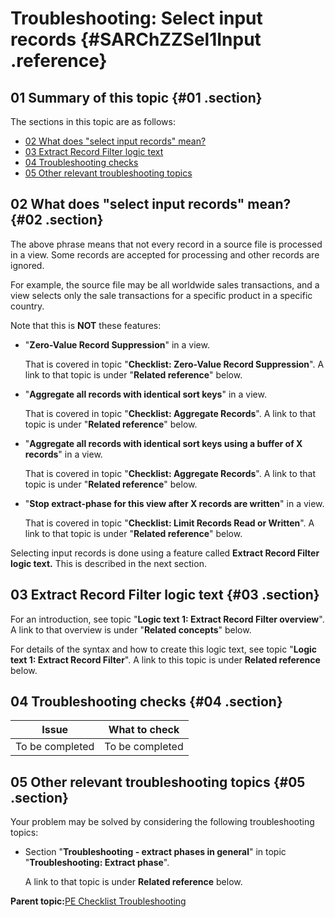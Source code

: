 # Troubleshooting: Select input records {#SARChZZSel1Input .reference}

## 01 Summary of this topic {#01 .section}

The sections in this topic are as follows:

-   [02 What does "select input records" mean?](#02)
-   [03 Extract Record Filter logic text](#03)
-   [04 Troubleshooting checks](#04)
-   [05 Other relevant troubleshooting topics](#05)

## 02 What does "select input records" mean? {#02 .section}

The above phrase means that not every record in a source file is processed in a view. Some records are accepted for processing and other records are ignored.

For example, the source file may be all worldwide sales transactions, and a view selects only the sale transactions for a specific product in a specific country.

Note that this is **NOT** these features:

-   "**Zero-Value Record Suppression**" in a view.

    That is covered in topic "**Checklist: Zero-Value Record Suppression**". A link to that topic is under "**Related reference**" below.

-   "**Aggregate all records with identical sort keys**" in a view.

    That is covered in topic "**Checklist: Aggregate Records**". A link to that topic is under "**Related reference**" below.

-   "**Aggregate all records with identical sort keys using a buffer of X records**" in a view.

    That is covered in topic "**Checklist: Aggregate Records**". A link to that topic is under "**Related reference**" below.

-   "**Stop extract-phase for this view after X records are written**" in a view.

    That is covered in topic "**Checklist: Limit Records Read or Written**". A link to that topic is under "**Related reference**" below.


Selecting input records is done using a feature called **Extract Record Filter logic text.** This is described in the next section.

## 03 Extract Record Filter logic text {#03 .section}

For an introduction, see topic "**Logic text 1: Extract Record Filter overview**". A link to that overview is under "**Related concepts**" below.

For details of the syntax and how to create this logic text, see topic "**Logic text 1: Extract Record Filter**". A link to this topic is under **Related reference** below.

## 04 Troubleshooting checks {#04 .section}

|Issue|What to check|
|-----|-------------|
|To be completed|To be completed|

## 05 Other relevant troubleshooting topics {#05 .section}

Your problem may be solved by considering the following troubleshooting topics:

-   Section "**Troubleshooting - extract phases in general**" in topic "**Troubleshooting: Extract phase**".

    A link to that topic is under **Related reference** below.


**Parent topic:**[PE Checklist Troubleshooting](../html/AAR905PMChecklistTr.md)

